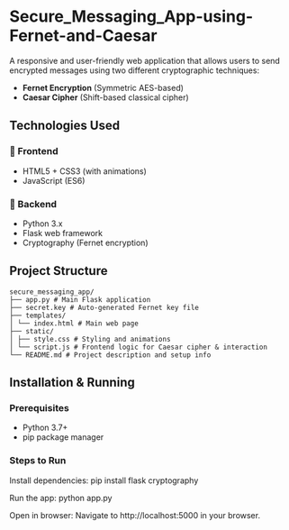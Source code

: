 # Secure_Messaging_App-using-Fernet-and-Caesar
  A responsive and user-friendly web application that allows users to send encrypted messages using two different cryptographic techniques:
- **Fernet Encryption** (Symmetric AES-based)
- **Caesar Cipher** (Shift-based classical cipher)

## Technologies Used
### 🔹 Frontend
- HTML5 + CSS3 (with animations)
- JavaScript (ES6)
### 🔹 Backend
- Python 3.x
- Flask web framework
- Cryptography (Fernet encryption)


## Project Structure
```
secure_messaging_app/
├── app.py # Main Flask application
├── secret.key # Auto-generated Fernet key file
├── templates/
│ └── index.html # Main web page
├── static/
│ ├── style.css # Styling and animations
│ └── script.js # Frontend logic for Caesar cipher & interaction
└── README.md # Project description and setup info
```

## Installation & Running

### Prerequisites
- Python 3.7+
- pip package manager

### Steps to Run
Install dependencies:
pip install flask cryptography

Run the app:
python app.py

Open in browser:
Navigate to http://localhost:5000 in your browser.

